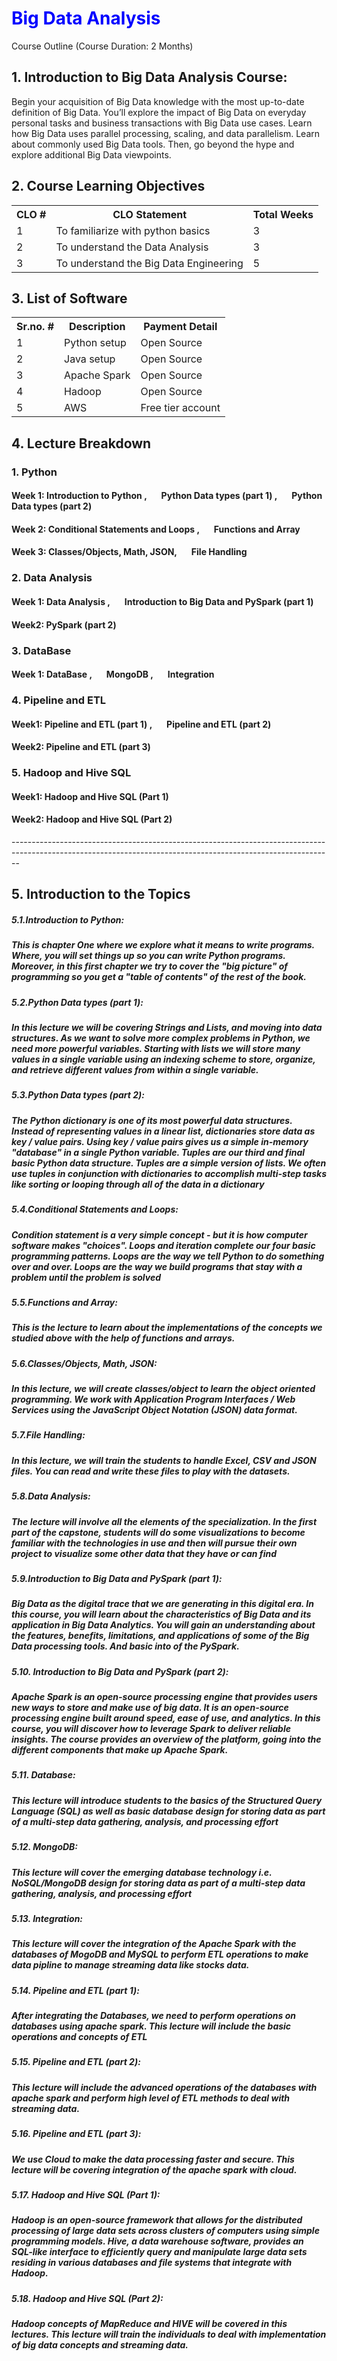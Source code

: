 <html>
<body>
<h1 style="color:blue;">Big Data Analysis</h1>
</body>
</html>
Course Outline (Course Duration: 2 Months)
<h2>1. Introduction to Big Data Analysis Course:</h2>
Begin your acquisition of Big Data knowledge with the most up-to-date definition of Big Data. You’ll
explore the impact of Big Data on everyday personal tasks and business transactions with Big Data use
cases. Learn how Big Data uses parallel processing, scaling, and data parallelism. Learn about commonly
used Big Data tools. Then, go beyond the hype and explore additional Big Data viewpoints.
<h2>2. Course Learning Objectives</h2>
<html>
<body>
<table style="width:100%">
  <tr>
    <th>CLO #</th>
    <th>CLO Statement</th>
    <th>Total Weeks</th>
  </tr>
  <tr>
    <td>1</td>
    <td>To familiarize with python basics</td>
    <td>3</td>
  </tr>
  <tr>
    <td>2</td>
    <td>To understand the Data Analysis</td>
    <td>3</td>
  </tr>
   <tr>
    <td>3</td>
    <td>To understand the Big Data Engineering</td>
     <td>5</td>
  </tr>
</table>

<body>
<h2>3. List of Software</h2>

<table style="width:100%">
  <tr>
    <th>Sr.no. #</th>
    <th>Description</th>
    <th>Payment Detail</th>
  </tr>
  <tr>
    <td>1</td>
    <td>Python setup</td>
    <td>Open Source</td>
  </tr>
  <tr>
    <td>2</td>
    <td>Java setup</td>
    <td>Open Source</td>
  </tr>
   <tr>
    <td>3</td>
    <td>Apache Spark</td>
    <td>Open Source</td>
  </tr>
  <tr>
    <td>4</td>
    <td>Hadoop</td>
    <td>Open Source</td>
  </tr>
  <tr>
    <td>5</td>
    <td>AWS</td>
    <td>Free tier account</td>
  </tr>
</table>
</body>
  </body>
</html>

<h2>4. Lecture Breakdown</h2>
<h3> 1. Python</h3>
<h4>Week 1: Introduction to Python , &nbsp &nbsp &nbsp Python Data types (part 1) , &nbsp &nbsp &nbsp Python Data types (part 2)</h4>
<h4>Week 2: Conditional Statements and Loops , &nbsp &nbsp &nbsp Functions and Array</h4>
<h4>Week 3: Classes/Objects, Math, JSON, &nbsp &nbsp &nbsp File Handling</h4>
<h3> 2. Data Analysis</h3>
<h4>Week 1: Data Analysis ,  &nbsp &nbsp &nbsp Introduction to Big Data and PySpark (part 1)</h4>
<h4>Week2: PySpark (part 2)</h4>
<h3> 3. DataBase</h3>
<h4>Week 1: DataBase , &nbsp &nbsp &nbsp MongoDB , &nbsp &nbsp &nbsp Integration</h4>
<h3> 4. Pipeline and ETL</h3>
<h4>Week1: Pipeline and ETL (part 1) , &nbsp &nbsp &nbsp Pipeline and ETL (part 2)</h4>
<h4>Week2: Pipeline and ETL (part 3)</h4>
<h3> 5. Hadoop and Hive SQL</h3>
<h4>Week1: Hadoop and Hive SQL (Part 1)</h4>
<h4>Week2: Hadoop and Hive SQL (Part 2)</h4>
--------------------------------------------------------------------------------------------------------------------------------------------------------------
<h2>5. Introduction to the Topics</h2>
<h5>5.1.Introduction to Python:</h5>
<h5>This is chapter One where we explore what it means to write programs. Where, you will set things up so
you can write Python programs. Moreover, in this first chapter we try to cover the "big picture" of
programming so you get a "table of contents" of the rest of the book.
</h5>
<h5>5.2.Python Data types (part 1):</h5>
<h5>In this lecture we will be covering Strings and Lists, and moving into data structures. As we want to solve
more complex problems in Python, we need more powerful variables. Starting with lists we will store
many values in a single variable using an indexing scheme to store, organize, and retrieve different values
from within a single variable.</h5>
<h5>5.3.Python Data types (part 2):</h5>
<h5>The Python dictionary is one of its most powerful data structures. Instead of representing values in a
linear list, dictionaries store data as key / value pairs. Using key / value pairs gives us a simple in-memory
"database" in a single Python variable. Tuples are our third and final basic Python data structure. Tuples
are a simple version of lists. We often use tuples in conjunction with dictionaries to accomplish multi-step
tasks like sorting or looping through all of the data in a dictionary</h5>
<h5>5.4.Conditional Statements and Loops:</h5>
<h5>Condition statement is a very simple concept - but it is how computer software makes "choices". Loops
and iteration complete our four basic programming patterns. Loops are the way we tell Python to do
something over and over. Loops are the way we build programs that stay with a problem until the
problem is solved</h5>
<h5>5.5.Functions and Array:</h5>
<h5>This is the lecture to learn about the implementations of the concepts we studied above with the help of
functions and arrays.</h5>
<h5>5.6.Classes/Objects, Math, JSON:</h5>
<h5>In this lecture, we will create classes/object to learn the object oriented programming. We work with
Application Program Interfaces / Web Services using the JavaScript Object Notation (JSON) data format.</h5>
<h5>5.7.File Handling:</h5>
<h5>In this lecture, we will train the students to handle Excel, CSV and JSON files. You can read and write
these files to play with the datasets.</h5>
<h5>5.8.Data Analysis:</h5>
<h5>The lecture will involve all the elements of the specialization. In the first part of the capstone, students
will do some visualizations to become familiar with the technologies in use and then will pursue their
own project to visualize some other data that they have or can find</h5>
<h5>5.9.Introduction to Big Data and PySpark (part 1):</h5>
<h5>Big Data as the digital trace that we are generating in this digital era. In this course, you will learn about
the characteristics of Big Data and its application in Big Data Analytics. You will gain an understanding
about the features, benefits, limitations, and applications of some of the Big Data processing tools. And
basic into of the PySpark.</h5>
<h5>5.10. Introduction to Big Data and PySpark (part 2):</h5>
<h5>Apache Spark is an open-source processing engine that provides users new ways to store and make use of
big data. It is an open-source processing engine built around speed, ease of use, and analytics. In this
course, you will discover how to leverage Spark to deliver reliable insights. The course provides an
overview of the platform, going into the different components that make up Apache Spark.</h5>
<h5>5.11. Database:</h5>
<h5>This lecture will introduce students to the basics of the Structured Query Language (SQL) as well as basic
database design for storing data as part of a multi-step data gathering, analysis, and processing effort</h5>
<h5>5.12. MongoDB:</h5>
<h5>This lecture will cover the emerging database technology i.e. NoSQL/MongoDB design for storing data
as part of a multi-step data gathering, analysis, and processing effort</h5>
<h5>5.13. Integration:</h5>
<h5>This lecture will cover the integration of the Apache Spark with the databases of MogoDB and MySQL to
perform ETL operations to make data pipline to manage streaming data like stocks data.</h5>
<h5>5.14. Pipeline and ETL (part 1):</h5>
<h5>After integrating the Databases, we need to perform operations on databases using apache spark. This
lecture will include the basic operations and concepts of ETL</h5>
<h5>5.15. Pipeline and ETL (part 2):</h5>
<h5>This lecture will include the advanced operations of the databases with apache spark and perform high
level of ETL methods to deal with streaming data.</h5>
<h5>5.16. Pipeline and ETL (part 3):</h5>
<h5>We use Cloud to make the data processing faster and secure. This lecture will be covering integration of
the apache spark with cloud.</h5>
<h5>5.17. Hadoop and Hive SQL (Part 1):</h5>
<h5>Hadoop is an open-source framework that allows for the distributed processing of large data sets across
clusters of computers using simple programming models. Hive, a data warehouse software, provides an
SQL-like interface to efficiently query and manipulate large data sets residing in various databases and
file systems that integrate with Hadoop.</h5>
<h5>5.18. Hadoop and Hive SQL (Part 2):</h5>
<h5>Hadoop concepts of MapReduce and HIVE will be covered in this lectures. This lecture will train the
individuals to deal with implementation of big data concepts and streaming data.</h5>
